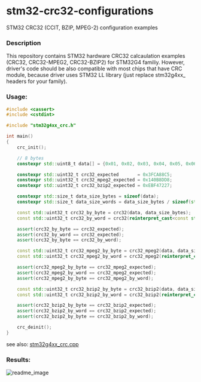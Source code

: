 # stm32-crc32-configurations
STM32 CRC32 (CCIT, BZIP, MPEG-2) configuration examples

### Description
This repository contains STM32 hardware CRC32 calcaulation examples (CRC32, CRC32-MPEG2, CRC32-BZIP2) for STM32G4 familiy.
However, driver's code should be also compatible with most chips that have CRC module, because driver uses STM32 LL library (just replace stm32g4xx_ headers for your family).

### Usage:
```c++
#include <cassert>
#include <cstdint>

#include "stm32g4xx_crc.h"

int main()
{
    crc_init();

    // 8 bytes
    constexpr std::uint8_t data[] = {0x01, 0x02, 0x03, 0x04, 0x05, 0x06, 0x07, 0x08};

    constexpr std::uint32_t crc32_expected       = 0x3FCA88C5;
    constexpr std::uint32_t crc32_mpeg2_expected = 0x140B8DD8;
    constexpr std::uint32_t crc32_bzip2_expected = 0xEBF47227;

    constexpr std::size_t data_size_bytes = sizeof(data);
    constexpr std::size_t data_size_words = data_size_bytes / sizeof(std::uint32_t);

    const std::uint32_t crc32_by_byte = crc32(data, data_size_bytes);
    const std::uint32_t crc32_by_word = crc32(reinterpret_cast<const std::uint32_t *>(data), data_size_words);

    assert(crc32_by_byte == crc32_expected);
    assert(crc32_by_word == crc32_expected);
    assert(crc32_by_byte == crc32_by_word);

    const std::uint32_t crc32_mpeg2_by_byte = crc32_mpeg2(data, data_size_bytes);
    const std::uint32_t crc32_mpeg2_by_word = crc32_mpeg2(reinterpret_cast<const std::uint32_t *>(data), data_size_words);

    assert(crc32_mpeg2_by_byte == crc32_mpeg2_expected);
    assert(crc32_mpeg2_by_word == crc32_mpeg2_expected);
    assert(crc32_mpeg2_by_byte == crc32_mpeg2_by_word);

    const std::uint32_t crc32_bzip2_by_byte = crc32_bzip2(data, data_size_bytes);
    const std::uint32_t crc32_bzip2_by_word = crc32_bzip2(reinterpret_cast<const std::uint32_t *>(data), data_size_words);

    assert(crc32_bzip2_by_byte == crc32_bzip2_expected);
    assert(crc32_bzip2_by_word == crc32_bzip2_expected);
    assert(crc32_bzip2_by_byte == crc32_bzip2_by_word);

    crc_deinit();
}
```
see also: [stm32g4xx_crc.cpp](stm32g4xx_crc.cpp)
### Results:
![readme_image](https://user-images.githubusercontent.com/22641386/221810902-625f22d2-5341-41e3-87f4-874f9331e98d.png)
